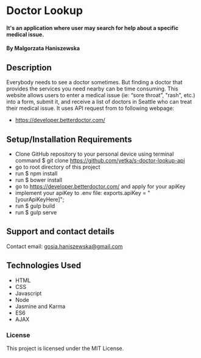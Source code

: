 # Doctor Lookup

#### It's an application where user may search for help about a specific medical issue.

#### By Malgorzata Haniszewska

## Description
Everybody needs to see a doctor sometimes. But finding a doctor that provides the services you need nearby can be time consuming. This website allows users to enter a medical issue (ie: “sore throat”, "rash", etc.) into a form, submit it, and receive a list of doctors in Seattle who can treat their medical issue. It uses API request from to following webpage:
* https://developer.betterdoctor.com/

## Setup/Installation Requirements

* Clone GitHub repository to your personal device using terminal command $ git clone https://github.com/yetka/s-doctor-lookup-api
* go to root directory of this project
* run $ npm install
* run $ bower install
* go to https://developer.betterdoctor.com/ and apply for your apiKey
* implement your apiKey to .env file:
  exports.apiKey = "[yourApiKeyHere]";
* run $ gulp build
* run $ gulp serve

## Support and contact details

Contact email: gosia.haniszewska@gmail.com

## Technologies Used

* HTML
* CSS
* Javascript
* Node
* Jasmine and Karma
* ES6
* AJAX

### License

This project is licensed under the MIT License.
